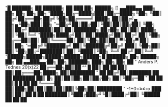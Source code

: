 "█    ██████╗  ██  ██████╗ ██     ███  ██╗ █████╗     []    ▄▄███▄▄    ███╗   ██╗ ██╗      ██╗  ██╗
"████╗██╔═████╗███║██╔═████╗╚██╗  ╚██║ ██╔╝██╔══██╗██╔╝╚██╗██╔════╝    ████╗  ██║██╔╝▄ ██╗▄╚██╗███║██╗
"═██╔╝██║██╔██║╚██║██║██╔██║ ╚██╗  ██║██╔╝ ███████║██║  ██║███████╗    ██╔██╗ ██║██║  ████╗ ██║╚██║╚═╝
"████╗████╔╝██║ ██║████╔╝██║ ██╔╝  ██║╚██╗ ██╔══██║██║  ██║╚════██║    ██║╚██╗██║██║ ▀╚██╔▀ ██║ ██║██╗
"═██╔╝╚██████╔╝ ██║╚██████╔╝██╔╝  ███║ ╚██╗██║  ██║╚██╗██╔╝███████║    ██║ ╚████║╚██╗  ╚═╝ ██╔╝ ██║╚═╝
"█████╗█████╗█████╗█████╗█████╗█ ██████╗ ██╗ █████╗ ██╗  ██ ▄▄███▄▄·██╗    ██╗ ██████╗ ███╗   ██╗ ██╗ ██
"    Anders P. Tednes 20(x)22    ██╔══██╗██║██  ^^ █ ██║ ██  ██      ██║    ██║██╔═══██╗████╗  ██║████████
"                                ██  ██╔╝██║███████ ██ ██   ███████ ██║ █╗ ██║██║██╗██║██╔██╗ ██║╚██╔═██
"                                ██   ██ ██||█   █  ██  ██  ╚════██ ██║███╗██║██║██║██║██║╚██╗██║████████
"                     -1+0=≥≤=x ███  ██║██║  ██  █  ██ ███████║╚███╔███╔╝╚█║████╔╝██║ ╚█████  ██  ██  ██
